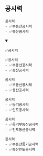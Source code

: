 ## 공시력
```
공시력
- ✅부동산공시력
- ✅동산공시력
```
<details open>
    <summary></summary>

```
✅공시력
```
```
✅공시력
- ✅부동산공시력
- ✅동산공시력
```
```
공시력
- ✅부동산공시력
- ✅동산공시력
```
```
공시력
- ✅등기공시력
- ✅인도공시력
```
```
공시력
- ✅등기부동산공시력
- ✅인도동산공시력
```
```
공시력
- ✅부동산등기공시력
- ✅동산인도공시력
```
</details>
